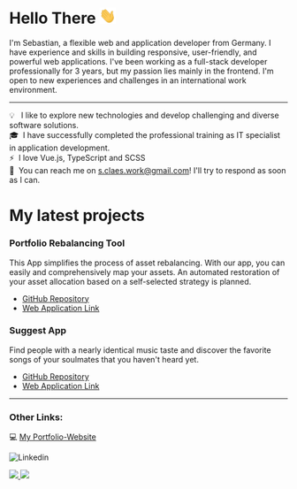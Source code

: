 <h1>Hello There <img src="https://github.com/ABSphreak/ABSphreak/blob/master/gifs/Hi.gif" width="30px"></h1>

I'm Sebastian, a flexible web and application developer from Germany. I have experience and skills in building responsive, user-friendly, and powerful web applications. I've been working as a full-stack developer professionally for 3 years, but my passion lies mainly in the frontend. I'm open to new experiences and challenges in an international work environment.

_____________

💡 &nbsp; I like to explore new technologies and develop challenging and diverse software solutions.\
🎓 &nbsp;I have successfully completed the professional training as IT specialist in application development. \
:zap: &nbsp;I love Vue.js, TypeScript and SCSS\
:e-mail: &nbsp;You can reach me on s.claes.work@gmail.com! I'll try to respond as soon as I can.

# My latest projects

### Portfolio Rebalancing Tool

This App simplifies the process of asset rebalancing. With our app, you can easily and comprehensively map your assets. An automated restoration of your asset allocation based on a self-selected strategy is planned.

- [GitHub Repository](https://github.com/Asset-Rebalancing-Tool/AssetRebalancingTool)
- [Web Application Link](https://portfolio-rebalancer.com/)

### Suggest App

Find people with a nearly identical music taste and discover the favorite songs of your soulmates that you haven't heard yet.

- [GitHub Repository](https://github.com/Suggest-App/SuggestApp)
- [Web Application Link](https://suggest-app.com/)

_____________

### Other Links:

:computer: [My Portfolio-Website](https://portfolio.claes-work.de/)

![Linkedin](https://img.shields.io/badge/LinkedIn-0077B5?style=for-the-badge&logo=linkedin&logoColor=white)

<p>
<a href="https://github.com/claes-work">
  <img height="150em" src="https://github-readme-stats-eight-theta.vercel.app/api?username=claes-work&show_icons=true&theme=algolia&include_all_commits=true&count_private=true"/>
  <img height="150em" src="https://github-readme-stats-eight-theta.vercel.app/api/top-langs/?username=claes-work&layout=compact&langs_count=8&theme=algolia"/>
</a>
</p>
